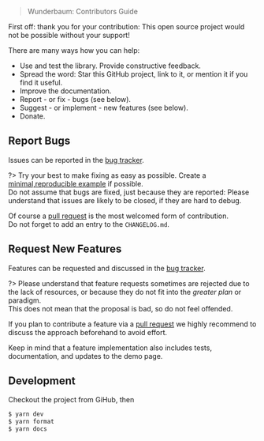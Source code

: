 > Wunderbaum: Contributors Guide

First off: thank you for your contribution:
This open source project would not be possible without your support!

There are many ways how you can help:

- Use and test the library. Provide constructive feedback.
- Spread the word: Star this GitHub project, link to it, or mention it if you
  find it useful.
- Improve the documentation.
- Report - or fix - bugs (see below).
- Suggest - or implement - new features (see below).
- Donate.

## Report Bugs

Issues can be reported in the [bug tracker](https://github.com/mar10/wunderbaum/issues).

?> Try your best to make fixing as easy as possible.
Create a [minimal,reproducible example](https://stackoverflow.com/help/minimal-reproducible-example)
if possible.<br>
Do not assume that bugs are fixed, just because they are reported:
Please understand that issues are likely to be closed, if they are hard
to debug.

Of course a
[pull request](https://docs.github.com/en/pull-requests/collaborating-with-pull-requests/proposing-changes-to-your-work-with-pull-requests/about-pull-requests)
is the most welcomed form of contribution.<br>
Do not forget to add an entry to the `CHANGELOG.md`.

## Request New Features

Features can be requested and discussed in the [bug tracker](https://github.com/mar10/wunderbaum/issues).

?> Please understand that feature requests sometimes are rejected due to the lack
of resources, or because they do not fit into the _greater plan_ or paradigm.<br>
This does not mean that the proposal is bad, so do not feel offended.

If you plan to contribute a feature via a
[pull request](https://docs.github.com/en/pull-requests/collaborating-with-pull-requests/proposing-changes-to-your-work-with-pull-requests/about-pull-requests)
we highly recommend to discuss the approach beforehand to avoid effort.

Keep in mind that a feature implementation also includes tests, documentation,
and updates to the demo page.

## Development

Checkout the project from GiHub, then

```bash
$ yarn dev
$ yarn format
$ yarn docs
```
